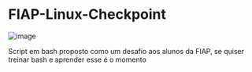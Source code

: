 # FIAP-Linux-Checkpoint

![image](https://user-images.githubusercontent.com/88493503/197803430-0f492600-1f72-4bc9-b150-7a746aeefce2.png)


Script em bash proposto como um desafio aos alunos da FIAP, se quiser treinar bash e aprender esse é o momento
